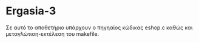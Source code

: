 # Ergasia-3 
Σε αυτό το αποθετήριο υπάρχουν ο πηγηαίος κώδικας eshop.c καθώς και μεταγλώτιση-εκτέλεση του makefile.
